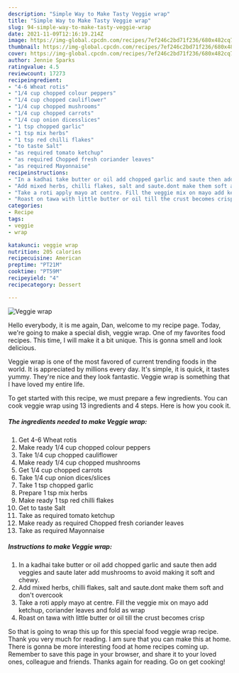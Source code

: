 ```yaml
---
description: "Simple Way to Make Tasty Veggie wrap"
title: "Simple Way to Make Tasty Veggie wrap"
slug: 94-simple-way-to-make-tasty-veggie-wrap
date: 2021-11-09T12:16:19.214Z
image: https://img-global.cpcdn.com/recipes/7ef246c2bd71f236/680x482cq70/veggie-wrap-recipe-main-photo.jpg
thumbnail: https://img-global.cpcdn.com/recipes/7ef246c2bd71f236/680x482cq70/veggie-wrap-recipe-main-photo.jpg
cover: https://img-global.cpcdn.com/recipes/7ef246c2bd71f236/680x482cq70/veggie-wrap-recipe-main-photo.jpg
author: Jennie Sparks
ratingvalue: 4.5
reviewcount: 17273
recipeingredient:
- "4-6 Wheat rotis"
- "1/4 cup chopped colour peppers"
- "1/4 cup chopped cauliflower"
- "1/4 cup chopped mushrooms"
- "1/4 cup chopped carrots"
- "1/4 cup onion dicesslices"
- "1 tsp chopped garlic"
- "1 tsp mix herbs"
- "1 tsp red chilli flakes"
- "to taste Salt"
- "as required tomato ketchup"
- "as required Chopped fresh coriander leaves"
- "as required Mayonnaise"
recipeinstructions:
- "In a kadhai take butter or oil add chopped garlic and saute then add veggies and saute later add mushrooms to avoid making it soft and chewy."
- "Add mixed herbs, chilli flakes, salt and saute.dont make them soft and don&#39;t overcook"
- "Take a roti apply mayo at centre. Fill the veggie mix on mayo add ketchup, coriander leaves and fold as wrap"
- "Roast on tawa with little butter or oil till the crust becomes crisp"
categories:
- Recipe
tags:
- veggie
- wrap

katakunci: veggie wrap 
nutrition: 205 calories
recipecuisine: American
preptime: "PT21M"
cooktime: "PT59M"
recipeyield: "4"
recipecategory: Dessert

---
```



![Veggie wrap](https://img-global.cpcdn.com/recipes/7ef246c2bd71f236/680x482cq70/veggie-wrap-recipe-main-photo.jpg)

Hello everybody, it is me again, Dan, welcome to my recipe page. Today, we're going to make a special dish, veggie wrap. One of my favorites food recipes. This time, I will make it a bit unique. This is gonna smell and look delicious.

Veggie wrap is one of the most favored of current trending foods in the world. It is appreciated by millions every day. It's simple, it is quick, it tastes yummy. They're nice and they look fantastic. Veggie wrap is something that I have loved my entire life.




To get started with this recipe, we must prepare a few ingredients. You can cook veggie wrap using 13 ingredients and 4 steps. Here is how you cook it.

<!--inarticleads1-->

##### The ingredients needed to make Veggie wrap:

1. Get 4-6 Wheat rotis
1. Make ready 1/4 cup chopped colour peppers
1. Take 1/4 cup chopped cauliflower
1. Make ready 1/4 cup chopped mushrooms
1. Get 1/4 cup chopped carrots
1. Take 1/4 cup onion dices/slices
1. Take 1 tsp chopped garlic
1. Prepare 1 tsp mix herbs
1. Make ready 1 tsp red chilli flakes
1. Get to taste Salt
1. Take as required tomato ketchup
1. Make ready as required Chopped fresh coriander leaves
1. Take as required Mayonnaise




<!--inarticleads2-->

##### Instructions to make Veggie wrap:

1. In a kadhai take butter or oil add chopped garlic and saute then add veggies and saute later add mushrooms to avoid making it soft and chewy.
1. Add mixed herbs, chilli flakes, salt and saute.dont make them soft and don&#39;t overcook
1. Take a roti apply mayo at centre. Fill the veggie mix on mayo add ketchup, coriander leaves and fold as wrap
1. Roast on tawa with little butter or oil till the crust becomes crisp




So that is going to wrap this up for this special food veggie wrap recipe. Thank you very much for reading. I am sure that you can make this at home. There is gonna be more interesting food at home recipes coming up. Remember to save this page in your browser, and share it to your loved ones, colleague and friends. Thanks again for reading. Go on get cooking!
